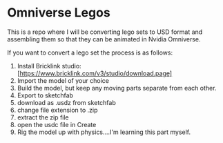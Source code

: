 # Omniverse Legos

This is a repo where I will be converting lego sets to USD format and assembling them so that they can be animated in Nvidia Omniverse. 

If you want to convert a lego set the process is as follows:

1. Install Bricklink studio: [https://www.bricklink.com/v3/studio/download.page]
2. Import the model of your choice
3. Build the model, but keep any moving parts separate from each other. 
4. Export to sketchfab
5. download as .usdz from sketchfab
6. change file extension to .zip
7. extract the zip file
8. open the usdc file in Create
9. Rig the model up with physics....I'm learning this part myself.
